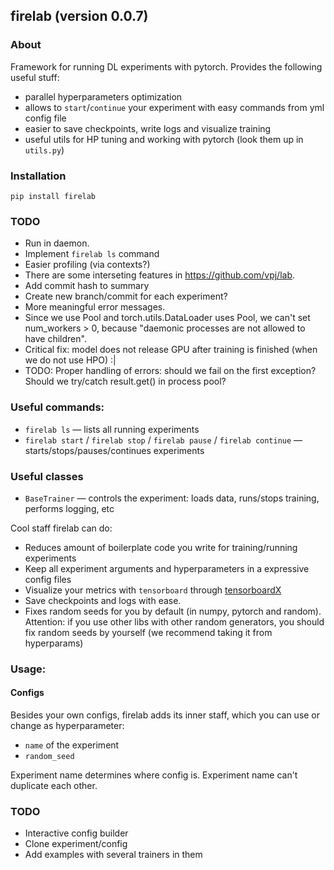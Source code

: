 ## firelab (version 0.0.7)
### About
Framework for running DL experiments with pytorch.
Provides the following useful stuff:
- parallel hyperparameters optimization
- allows to `start`/`continue` your experiment with easy commands from yml config file
- easier to save checkpoints, write logs and visualize training
- useful utils for HP tuning and working with pytorch (look them up in `utils.py`)

### Installation
```
pip install firelab
```

### TODO
- Run in daemon.
- Implement `firelab ls` command
- Easier profiling (via contexts?)
- There are some interseting features in https://github.com/vpj/lab.
- Add commit hash to summary
- Create new branch/commit for each experiment?
- More meaningful error messages.
- Since we use Pool and torch.utils.DataLoader uses Pool, we can't set num_workers > 0, because "daemonic processes are not allowed to have children".
- Critical fix: model does not release GPU after training is finished (when we do not use HPO) :|
- TODO: Proper handling of errors: should we fail on the first exception? Should we try/catch result.get() in process pool?

### Useful commands:
- `firelab ls` — lists all running experiments
- `firelab start` / `firelab stop` / `firelab pause` / `firelab continue` — starts/stops/pauses/continues experiments

### Useful classes
- `BaseTrainer` — controls the experiment: loads data, runs/stops training, performs logging, etc

Cool staff firelab can do:
- Reduces amount of boilerplate code you write for training/running experiments
- Keep all experiment arguments and hyperparameters in a expressive config files
- Visualize your metrics with `tensorboard` through [tensorboardX](https://github.com/lanpa/tensorboard-pytorch)
- Save checkpoints and logs with ease.
- Fixes random seeds for you by default (in numpy, pytorch and random). Attention: if you use other libs with other random generators, you should fix random seeds by yourself (we recommend taking it from hyperparams)

### Usage:
#### Configs
Besides your own configs, firelab adds its inner staff, which you can use or change as hyperparameter:
- `name` of the experiment
- `random_seed`

Experiment name determines where config is.
Experiment name can't duplicate each other.

### TODO
- Interactive config builder
- Clone experiment/config
- Add examples with several trainers in them
